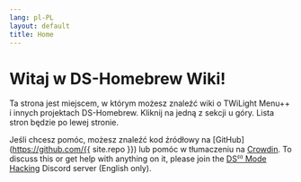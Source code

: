 ```yaml
---
lang: pl-PL
layout: default
title: Home
---
```


# Witaj w DS-Homebrew Wiki!

Ta strona jest miejscem, w którym możesz znaleźć wiki o TWiLight Menu++ i innych projektach DS-Homebrew. Kliknij na jedną z sekcji u góry. Lista stron będzie po lewej stronie.

Jeśli chcesz pomóc, możesz znaleźć kod źródłowy na [GitHub](https://github.com/{{ site.repo }}) lub pomóc w tłumaczeniu na [Crowdin](https://crowdin.com/project/ds-homebrew-wiki). To discuss this or get help with anything on it, please join the [DS⁽ⁱ⁾ Mode Hacking](https://ds-homebrew.com/discord) Discord server (English only).
